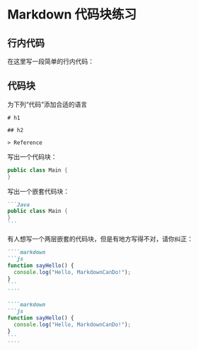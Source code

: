 # Markdown 代码块练习

## 行内代码

在这里写一段简单的行内代码：

## 代码块

为下列“代码”添加合适的语言

```
# h1

## h2

> Reference
```

写出一个代码块：

```Java
public class Main {
}
```

写出一个嵌套代码块：

````markdown
```Java
public class Main {
}
```
````

有人想写一个两层嵌套的代码块，但是有地方写得不对，请你纠正：

`````markdown
````markdown
```js
function sayHello() {
  console.log("Hello, MarkdownCanDo!");
}
```
````

````markdown
```js
function sayHello() {
  console.log("Hello, MarkdownCanDo!");
}
```
````
`````
